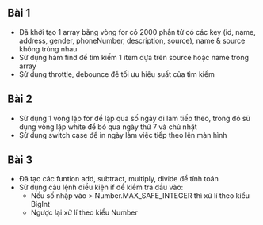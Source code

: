 ## Bài 1
* Đã khởi tạo 1 array bằng vòng for có 2000 phần tử có các key (id, name, address, gender, phoneNumber, description, source), name & source không trùng nhau
* Sử dụng hàm find để tìm kiếm 1 item dựa trên source hoặc name trong array
* Sử dụng throttle, debounce để tối ưu hiệu suất của tìm kiếm
## Bài 2
* Sử dụng 1 vòng lặp for để lặp qua số ngày đi làm tiếp theo, trong đó sử dụng vòng lặp white để bỏ qua ngày thứ 7 và chủ nhật
* Sử dụng switch case để in ngày làm việc tiếp theo lên màn hình
## Bài 3
* Đã tạo các funtion add, subtract, multiply, divide để tính toán
* Sử dụng câu lệnh điều kiện if để kiểm tra đầu vào:
    - Nếu số nhập vào > Number.MAX_SAFE_INTEGER thì xử lí theo kiểu BigInt
    - Ngược lại xử lí theo kiểu Number

